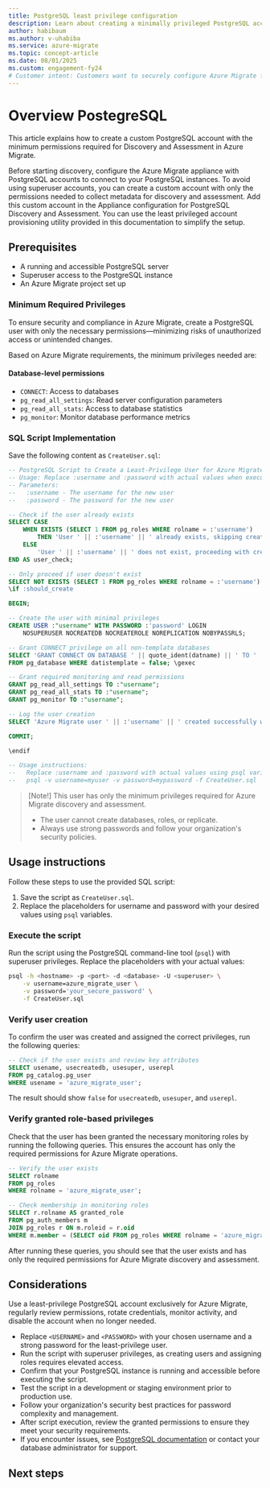 ```yaml
---
title: PostgreSQL least privilege configuration
description: Learn about creating a minimally privileged PostgreSQL account for Azure Migrate, avoiding superuser access, and using a utility to simplify secure setup.
author: habibaum
ms.author: v-uhabiba
ms.service: azure-migrate 
ms.topic: concept-article 
ms.date: 08/01/2025
ms.custom: engagement-fy24 
# Customer intent: Customers want to securely configure Azure Migrate for PostgreSQL discovery by creating custom accounts with minimal permissions. The goal is to avoid using superuser access while ensuring the appliance can collect necessary metadata for assessment.
---
```


# Overview PostegreSQL

This article explains how to create a custom PostgreSQL account with the minimum permissions required for Discovery and Assessment in Azure Migrate.

Before starting discovery, configure the Azure Migrate appliance with PostgreSQL accounts to connect to your PostgreSQL instances. To avoid using superuser accounts, you can create a custom account with only the permissions needed to collect metadata for discovery and assessment. Add this custom account in the Appliance configuration for PostgreSQL Discovery and Assessment. You can use the least privileged account provisioning utility provided in this documentation to simplify the setup.

## Prerequisites

- A running and accessible PostgreSQL server
- Superuser access to the PostgreSQL instance
- An Azure Migrate project set up

### Minimum Required Privileges

To ensure security and compliance in Azure Migrate, create a PostgreSQL user with only the necessary permissions—minimizing risks of unauthorized access or unintended changes.

Based on Azure Migrate requirements, the minimum privileges needed are:

#### Database-level permissions

- `CONNECT`: Access to databases
- `pg_read_all_settings`: Read server configuration parameters
- `pg_read_all_stats`: Access to database statistics
- `pg_monitor`: Monitor database performance metrics

### SQL Script Implementation

Save the following content as `CreateUser.sql`:

```sql
-- PostgreSQL Script to Create a Least-Privilege User for Azure Migrate
-- Usage: Replace :username and :password with actual values when executing.
-- Parameters:
--   :username - The username for the new user
--   :password - The password for the new user

-- Check if the user already exists
SELECT CASE
    WHEN EXISTS (SELECT 1 FROM pg_roles WHERE rolname = :'username')
        THEN 'User ' || :'username' || ' already exists, skipping creation'
    ELSE
        'User ' || :'username' || ' does not exist, proceeding with creation'
END AS user_check;

-- Only proceed if user doesn't exist
SELECT NOT EXISTS (SELECT 1 FROM pg_roles WHERE rolname = :'username') AS should_create \gset
\if :should_create

BEGIN;

-- Create the user with minimal privileges
CREATE USER :"username" WITH PASSWORD :'password' LOGIN
    NOSUPERUSER NOCREATEDB NOCREATEROLE NOREPLICATION NOBYPASSRLS;

-- Grant CONNECT privilege on all non-template databases
SELECT 'GRANT CONNECT ON DATABASE ' || quote_ident(datname) || ' TO ' || :'username' || ';'
FROM pg_database WHERE datistemplate = false; \gexec

-- Grant required monitoring and read permissions
GRANT pg_read_all_settings TO :"username";
GRANT pg_read_all_stats TO :"username";
GRANT pg_monitor TO :"username";

-- Log the user creation
SELECT 'Azure Migrate user ' || :'username' || ' created successfully with least privileges.' AS result;

COMMIT;

\endif

-- Usage instructions:
--   Replace :username and :password with actual values using psql variables:
--   psql -v username=myuser -v password=mypassword -f CreateUser.sql
```


> [Note!] 
> This user has only the minimum privileges required for Azure Migrate discovery and assessment.
> - The user cannot create databases, roles, or replicate.
> - Always use strong passwords and follow your organization's security policies.

## Usage instructions

Follow these steps to use the provided SQL script:

1. Save the script as `CreateUser.sql`.
2. Replace the placeholders for username and password with your desired values using `psql` variables.


### Execute the script

Run the script using the PostgreSQL command-line tool (`psql`) with superuser privileges. Replace the placeholders with your actual values:

```sh
psql -h <hostname> -p <port> -d <database> -U <superuser> \
    -v username=azure_migrate_user \
    -v password='your_secure_password' \
    -f CreateUser.sql
```

### Verify user creation

To confirm the user was created and assigned the correct privileges, run the following queries:

```sql
-- Check if the user exists and review key attributes
SELECT usename, usecreatedb, usesuper, userepl
FROM pg_catalog.pg_user
WHERE usename = 'azure_migrate_user';
```

The result should show `false` for `usecreatedb`, `usesuper`, and `userepl`.

### Verify granted role-based privileges

Check that the user has been granted the necessary monitoring roles by running the following queries. This ensures the account has only the required permissions for Azure Migrate operations.

```sql
-- Verify the user exists
SELECT rolname
FROM pg_roles
WHERE rolname = 'azure_migrate_user';
```

```sql
-- Check membership in monitoring roles
SELECT r.rolname AS granted_role
FROM pg_auth_members m
JOIN pg_roles r ON m.roleid = r.oid
WHERE m.member = (SELECT oid FROM pg_roles WHERE rolname = 'azure_migrate_user');
```
After running these queries, you should see that the user exists and has only the required permissions for Azure Migrate discovery and assessment.

## Considerations

Use a least-privilege PostgreSQL account exclusively for Azure Migrate, regularly review permissions, rotate credentials, monitor activity, and disable the account when no longer needed.

- Replace `<USERNAME>` and `<PASSWORD>` with your chosen username and a strong password for the least-privilege user.
- Run the script with superuser privileges, as creating users and assigning roles requires elevated access.
- Confirm that your PostgreSQL instance is running and accessible before executing the script.
- Test the script in a development or staging environment prior to production use.
- Follow your organization's security best practices for password complexity and management.
- After script execution, review the granted permissions to ensure they meet your security requirements.
- If you encounter issues, see [PostgreSQL documentation](https://www.postgresql.org/docs/17/index.html) or contact your database administrator for support.

## Next steps


